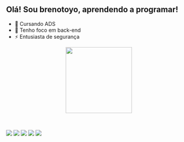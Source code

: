 ## Olá! Sou brenotoyo, aprendendo a programar!

- 🔭 Cursando ADS  
- 🌱 Tenho foco em back-end
- ⚡ Entusiasta de segurança

<div align="center">
  <a href="https://github.com/brenotoyo">
  <img height="180em" src="https://github-readme-stats.vercel.app/api?username=brenotoyo&show_icons=true&theme=dark&include_all_commits=true&count_private=true"/>
</div>
<div style="display: inline_block"><br>
</div>
  
  ##
  
  <div>
    <a href="https://www.instagram.com/breno_toyo" target="_blank"><img src="https://img.shields.io/badge/-Instagram-%23E4405F?style=for-the-badge&logo=instagram&logoColor=white" target="_blank"></a>
    <a href="https://discord.com/channels/@me" target="_blank"><img src="https://img.shields.io/badge/Discord-7289DA?style=for-the-badge&logo=discord&logoColor=white" target="_blank"></a> 
    <a href = "https://steamcommunity.com/id/breno_toyo" target="_blank"><img src="https://img.shields.io/badge/Steam-000000?style=for-the-badge&logo=steam&logoColor=white" target="_blank"></a> 
    <a href = "https://open.spotify.com/user/217zgxxj4aoawjm7wbnkjvelq" target="_blank"><img src="https://img.shields.io/badge/Spotify-1ED760?&style=for-the-badge&logo=spotify&logoColor=white" target="_blank"></a>
    <a href="https://br.linkedin.com/in/breno-toyonaga-891784159" target="_blank"><img src="https://img.shields.io/badge/-LinkedIn-%230077B5?style=for-the-badge&logo=linkedin&logoColor=white"  
                                                                                       
 </div>
